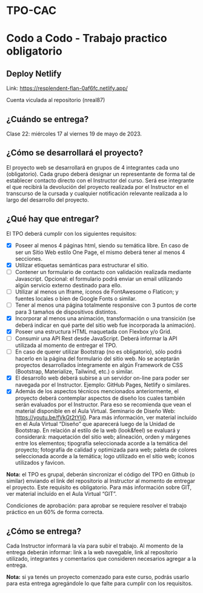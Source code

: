# TPO-CAC
# Codo a Codo - Trabajo practico obligatorio

## Deploy Netlify
Link: https://resplendent-flan-0af6fc.netlify.app/

Cuenta viculada al repositorio (nreal87)

## ¿Cuándo se entrega?
Clase 22: miércoles 17 al viernes 19 de mayo de 2023.

## ¿Cómo se desarrollará el proyecto?
El proyecto web se desarrollará en grupos de 4 integrantes cada uno (obligatorio). Cada grupo deberá designar un representante de forma tal de establecer contacto directo con el Instructor del curso. Será ese integrante el que recibirá la devolución del proyecto realizada por el Instructor en el transcurso de la cursada y cualquier notificación relevante realizada a lo largo del desarrollo del proyecto.

## ¿Qué hay que entregar?
El TPO deberá cumplir con los siguientes requisitos:
- [x] Poseer al menos 4 páginas html, siendo su temática libre. En caso de ser un Sitio Web estilo One Page, el mismo deberá tener al menos 4 secciones.
- [x] Utilizar etiquetas semánticas para estructurar el sitio.
- [ ] Contener un formulario de contacto con validación realizada mediante Javascript. Opcional: el formulario podrá enviar un email utilizando algún servicio externo
destinado para ello.
- [ ] Utilizar al menos un Iframe, íconos de FontAwesome o Flaticon; y fuentes locales o bien de Google Fonts o similar.
- [ ] Tener al menos una página totalmente responsive con 3 puntos de corte para 3 tamaños de dispositivos distintos.
- [x] Incorporar al menos una animación, transformación o una transición (se deberá indicar en qué parte del sitio web fue incorporada la animación).
- [x] Poseer una estructura HTML maquetada con Flexbox y/o Grid.
- [ ] Consumir una API Rest desde JavaScript. Deberá informar la API utilizada al momento de entregar el TPO.
- [ ] En caso de querer utilizar Bootstrap (no es obligatorio), sólo podrá hacerlo en la página del formulario del sitio web. No se aceptarán proyectos desarrollados
íntegramente en algún Framework de CSS (Bootstrap, Materialize, Tailwind, etc.) o similar.
- [x] El desarrollo web deberá subirse a un servidor on-line para poder ser navegada por el Instructor. Ejemplo: GitHub Pages, Netlify o similares. 
- [x] Además de los aspectos técnicos mencionados anteriormente, el proyecto deberá contemplar aspectos de diseño los cuales también serán evaluados por el Instructor. Para eso se recomienda que vean el material disponible en el Aula Virtual. Seminario de Diseño Web: https://youtu.be/fVkGt2tYIj0. Para más información, ver material incluído en el Aula Virtual “Diseño” que aparecerá luego de la Unidad de Bootstrap. En relación al estilo de la web (look&feel) se evaluará y considerará: maquetación del sitio web; alineación, orden y márgenes entre los elementos; tipografía seleccionada acorde a la temática del proyecto; fotografía de calidad y optimizada para web; paleta de colores seleccionada acorde a la temática; logo utilizado en el sitio web; íconos utilizados y favicon. 

**Nota:** el TPO es grupal, deberán sincronizar el código del TPO en Github (o similar) enviando el link del repositorio al Instructor al momento de entregar el proyecto. Este requisito es obligatorio. Para más información sobre GIT, ver material incluído en el Aula Virtual “GIT”.

Condiciones de aprobación: para aprobar se requiere resolver el trabajo práctico en un 60% de forma correcta.

## ¿Cómo se entrega?
Cada Instructor informará la vía para subir el trabajo. Al momento de la entrega deberán informar: link a la web navegable, link al repositorio utilizado, integrantes y comentarios que consideren necesarios agregar a la entrega.

**Nota:** si ya tenés un proyecto comenzado para este curso, podrás usarlo para esta entrega agregándole lo que falte para cumplir con los requisitos.
